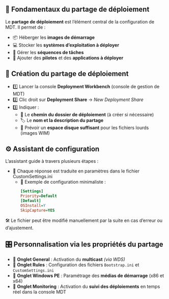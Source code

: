 ## 🧱 **Fondamentaux du partage de déploiement**

Le **partage de déploiement** est l’élément central de la configuration de MDT. Il permet de :

- 📦 Héberger les **images de démarrage**
- 💻 Stocker les **systèmes d’exploitation à déployer**
- 🔁 Gérer les **séquences de tâches**
- 🧩 Ajouter des **pilotes** et des **applications à déployer**



## 🧰 **Création du partage de déploiement**

- 1️⃣ Lancer la console **Deployment Workbench** (console de gestion de MDT)
- 2️⃣ Clic droit sur **Deployment Share** → *New Deployment Share*
- 3️⃣ Indiquer :
  - 📁 Le **chemin du dossier de déploiement** (à créer si nécessaire)
  - 🏷️ Le **nom et la description du partage**
  - 💽 Prévoir un **espace disque suffisant** pour les fichiers lourds (images WIM)




## ⚙️ **Assistant de configuration**

L’assistant guide à travers plusieurs étapes :

- 🔧 Chaque réponse est traduite en paramètres dans le fichier CustomSettings.ini
  - 📝 Exemple de configuration minimaliste : 
    ```ini 
    [Settings]  
    Priority=Default  
    [Default]  
    OSInstall=Y  
    SkipCapture=YES
    ```

🛠️ Le fichier peut être modifié manuellement par la suite en cas d’erreur ou d’ajustement.



## 🎛️ **Personnalisation via les propriétés du partage**

- 📄 **Onglet General** : Activation du **multicast** *(via WDS)*
- 📏 **Onglet Rules** : Configuration des fichiers `Bootstrap.ini` et `CustomSettings.ini`
- 💾 **Onglet Windows PE** : Paramétrage des **médias de démarrage** (x86 et x64)
- 📡 **Onglet Monitoring** : Activation du **suivi des déploiements** en temps réel dans la console MDT
